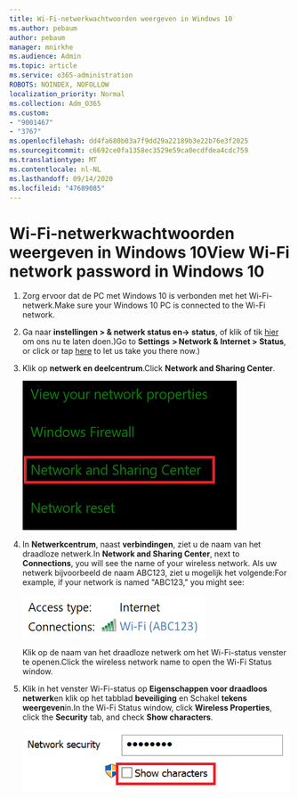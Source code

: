 ```yaml
---
title: Wi-Fi-netwerkwachtwoorden weergeven in Windows 10
ms.author: pebaum
author: pebaum
manager: mnirkhe
ms.audience: Admin
ms.topic: article
ms.service: o365-administration
ROBOTS: NOINDEX, NOFOLLOW
localization_priority: Normal
ms.collection: Adm_O365
ms.custom:
- "9001467"
- "3767"
ms.openlocfilehash: dd4fa680b03a7f9dd29a22189b3e22b76e3f2025
ms.sourcegitcommit: c6692ce0fa1358ec3529e59ca0ecdfdea4cdc759
ms.translationtype: MT
ms.contentlocale: nl-NL
ms.lasthandoff: 09/14/2020
ms.locfileid: "47689085"
---
```

# <a name="view-wi-fi-network-password-in-windows-10"></a><span data-ttu-id="c46da-102">Wi-Fi-netwerkwachtwoorden weergeven in Windows 10</span><span class="sxs-lookup"><span data-stu-id="c46da-102">View Wi-Fi network password in Windows 10</span></span>

1. <span data-ttu-id="c46da-103">Zorg ervoor dat de PC met Windows 10 is verbonden met het Wi-Fi-netwerk.</span><span class="sxs-lookup"><span data-stu-id="c46da-103">Make sure your Windows 10 PC is connected to the Wi-Fi network.</span></span>

2. <span data-ttu-id="c46da-104">Ga naar **instellingen > & netwerk status en-> status**, of klik of tik [hier](ms-settings:network?activationSource=GetHelp) om ons nu te laten doen.)</span><span class="sxs-lookup"><span data-stu-id="c46da-104">Go to **Settings  > Network & Internet  > Status**, or click or tap [here](ms-settings:network?activationSource=GetHelp) to let us take you there now.)</span></span>

3. <span data-ttu-id="c46da-105">Klik op **netwerk en deelcentrum**.</span><span class="sxs-lookup"><span data-stu-id="c46da-105">Click **Network and Sharing Center**.</span></span>

    ![Netwerk-en deelcentrum.](media/network-sharing-center.png)

4. <span data-ttu-id="c46da-107">In **Netwerkcentrum**, naast **verbindingen**, ziet u de naam van het draadloze netwerk.</span><span class="sxs-lookup"><span data-stu-id="c46da-107">In **Network and Sharing Center**, next to **Connections**, you will see the name of your wireless network.</span></span> <span data-ttu-id="c46da-108">Als uw netwerk bijvoorbeeld de naam ABC123, ziet u mogelijk het volgende:</span><span class="sxs-lookup"><span data-stu-id="c46da-108">For example, if your network is named "ABC123," you might see:</span></span>

    ![Netwerkverbindingen.](media/network-connections.png)

    <span data-ttu-id="c46da-110">Klik op de naam van het draadloze netwerk om het Wi-Fi-status venster te openen.</span><span class="sxs-lookup"><span data-stu-id="c46da-110">Click the wireless network name to open the Wi-Fi Status window.</span></span> 

5. <span data-ttu-id="c46da-111">Klik in het venster Wi-Fi-status op **Eigenschappen voor draadloos netwerk**en klik op het tabblad **beveiliging** en Schakel **tekens weergeven**in.</span><span class="sxs-lookup"><span data-stu-id="c46da-111">In the Wi-Fi Status window, click **Wireless Properties**, click the **Security** tab, and check **Show characters**.</span></span>

    ![Wi-Fi-wachtwoord tekens weergeven.](media/show-password-characters.png)

